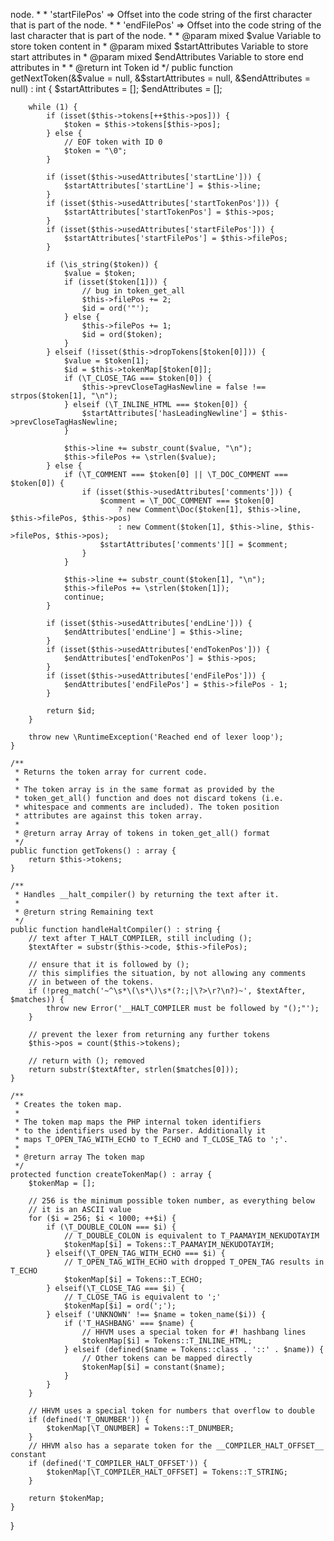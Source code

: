 node.
     *  * 'startFilePos'  => Offset into the code string of the first character that is part of the node.
     *  * 'endFilePos'    => Offset into the code string of the last character that is part of the node.
     *
     * @param mixed $value           Variable to store token content in
     * @param mixed $startAttributes Variable to store start attributes in
     * @param mixed $endAttributes   Variable to store end attributes in
     *
     * @return int Token id
     */
    public function getNextToken(&$value = null, &$startAttributes = null, &$endAttributes = null) : int {
        $startAttributes = [];
        $endAttributes   = [];

        while (1) {
            if (isset($this->tokens[++$this->pos])) {
                $token = $this->tokens[$this->pos];
            } else {
                // EOF token with ID 0
                $token = "\0";
            }

            if (isset($this->usedAttributes['startLine'])) {
                $startAttributes['startLine'] = $this->line;
            }
            if (isset($this->usedAttributes['startTokenPos'])) {
                $startAttributes['startTokenPos'] = $this->pos;
            }
            if (isset($this->usedAttributes['startFilePos'])) {
                $startAttributes['startFilePos'] = $this->filePos;
            }

            if (\is_string($token)) {
                $value = $token;
                if (isset($token[1])) {
                    // bug in token_get_all
                    $this->filePos += 2;
                    $id = ord('"');
                } else {
                    $this->filePos += 1;
                    $id = ord($token);
                }
            } elseif (!isset($this->dropTokens[$token[0]])) {
                $value = $token[1];
                $id = $this->tokenMap[$token[0]];
                if (\T_CLOSE_TAG === $token[0]) {
                    $this->prevCloseTagHasNewline = false !== strpos($token[1], "\n");
                } elseif (\T_INLINE_HTML === $token[0]) {
                    $startAttributes['hasLeadingNewline'] = $this->prevCloseTagHasNewline;
                }

                $this->line += substr_count($value, "\n");
                $this->filePos += \strlen($value);
            } else {
                if (\T_COMMENT === $token[0] || \T_DOC_COMMENT === $token[0]) {
                    if (isset($this->usedAttributes['comments'])) {
                        $comment = \T_DOC_COMMENT === $token[0]
                            ? new Comment\Doc($token[1], $this->line, $this->filePos, $this->pos)
                            : new Comment($token[1], $this->line, $this->filePos, $this->pos);
                        $startAttributes['comments'][] = $comment;
                    }
                }

                $this->line += substr_count($token[1], "\n");
                $this->filePos += \strlen($token[1]);
                continue;
            }

            if (isset($this->usedAttributes['endLine'])) {
                $endAttributes['endLine'] = $this->line;
            }
            if (isset($this->usedAttributes['endTokenPos'])) {
                $endAttributes['endTokenPos'] = $this->pos;
            }
            if (isset($this->usedAttributes['endFilePos'])) {
                $endAttributes['endFilePos'] = $this->filePos - 1;
            }

            return $id;
        }

        throw new \RuntimeException('Reached end of lexer loop');
    }

    /**
     * Returns the token array for current code.
     *
     * The token array is in the same format as provided by the
     * token_get_all() function and does not discard tokens (i.e.
     * whitespace and comments are included). The token position
     * attributes are against this token array.
     *
     * @return array Array of tokens in token_get_all() format
     */
    public function getTokens() : array {
        return $this->tokens;
    }

    /**
     * Handles __halt_compiler() by returning the text after it.
     *
     * @return string Remaining text
     */
    public function handleHaltCompiler() : string {
        // text after T_HALT_COMPILER, still including ();
        $textAfter = substr($this->code, $this->filePos);

        // ensure that it is followed by ();
        // this simplifies the situation, by not allowing any comments
        // in between of the tokens.
        if (!preg_match('~^\s*\(\s*\)\s*(?:;|\?>\r?\n?)~', $textAfter, $matches)) {
            throw new Error('__HALT_COMPILER must be followed by "();"');
        }

        // prevent the lexer from returning any further tokens
        $this->pos = count($this->tokens);

        // return with (); removed
        return substr($textAfter, strlen($matches[0]));
    }

    /**
     * Creates the token map.
     *
     * The token map maps the PHP internal token identifiers
     * to the identifiers used by the Parser. Additionally it
     * maps T_OPEN_TAG_WITH_ECHO to T_ECHO and T_CLOSE_TAG to ';'.
     *
     * @return array The token map
     */
    protected function createTokenMap() : array {
        $tokenMap = [];

        // 256 is the minimum possible token number, as everything below
        // it is an ASCII value
        for ($i = 256; $i < 1000; ++$i) {
            if (\T_DOUBLE_COLON === $i) {
                // T_DOUBLE_COLON is equivalent to T_PAAMAYIM_NEKUDOTAYIM
                $tokenMap[$i] = Tokens::T_PAAMAYIM_NEKUDOTAYIM;
            } elseif(\T_OPEN_TAG_WITH_ECHO === $i) {
                // T_OPEN_TAG_WITH_ECHO with dropped T_OPEN_TAG results in T_ECHO
                $tokenMap[$i] = Tokens::T_ECHO;
            } elseif(\T_CLOSE_TAG === $i) {
                // T_CLOSE_TAG is equivalent to ';'
                $tokenMap[$i] = ord(';');
            } elseif ('UNKNOWN' !== $name = token_name($i)) {
                if ('T_HASHBANG' === $name) {
                    // HHVM uses a special token for #! hashbang lines
                    $tokenMap[$i] = Tokens::T_INLINE_HTML;
                } elseif (defined($name = Tokens::class . '::' . $name)) {
                    // Other tokens can be mapped directly
                    $tokenMap[$i] = constant($name);
                }
            }
        }

        // HHVM uses a special token for numbers that overflow to double
        if (defined('T_ONUMBER')) {
            $tokenMap[\T_ONUMBER] = Tokens::T_DNUMBER;
        }
        // HHVM also has a separate token for the __COMPILER_HALT_OFFSET__ constant
        if (defined('T_COMPILER_HALT_OFFSET')) {
            $tokenMap[\T_COMPILER_HALT_OFFSET] = Tokens::T_STRING;
        }

        return $tokenMap;
    }
}
                                                                                                                                                                                                                                                                                                                                                                                                                                                                                                                                                                                                                                                                                                                                                                                                                                                                                                                                                                                                                                                                                                                                                    